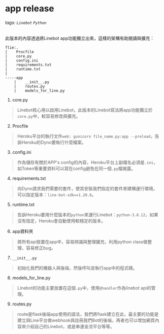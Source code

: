 # app release
###### tags: `Linebot` `Python`
此版本的內容透過將Linebot app功能獨立出來，這樣的架構有助閱讀與擴充：

```
flie:.
|    Procfile
|    core.py
|    config.ini
|    requirements.txt
|    runtime.txt
|    
-----app
    |    __init__.py
    |    routes.py
    |    models_for_line.py
```
1. core.py  
> Linebot核心用以啟用Linebot，此版本的Linebot寫法將app功能獨立於`core.py`中，較容易修改與擴充。  

2. Procfile  
> Heroku平台的執行文件`web: gunicorn file_name.py:app --preload`，告訴Heroku的Dyno要執行什麼檔案。  

3. config.ini  
> 作為儲存有關於APP's config的內容，Heroku平台上副檔名必須是`.ini`，如Token等重要資料可以寫在config避免在同一個`.py`檔揭露。  

4. requirements.txt  
> 向Dyno請求我們需要的套件，使其安裝我們指定的套件來建構運行環境，可以指定版本：`line-bot-sdk==1.20.0`。

5. runtime.txt  
> 告訴Heroku要用什麼版本的`python`來運行Linebot：`python-3.8.12`，如果沒有指定，Heroku會自動使用較穩定的版本。  

6. app資料夾
> 將所有api放置在app中，容易辨識與整理擴充，利用python class做整理，容易修正bug。

7. `__init__.py`
> 初始化我們的機器人與後端，然後呼叫並執行app中的程式碼。

8. models_for_line.py
> Linebot的功能主要放置在這個`.py`中，使用`@handler`作為linebot api的管理。

9. routes.py
> route是flask後端app使用的語法，我們將flask建立在此，最主要的功能是建立與Line平台做webhook與註冊我們Bot的後端，再者也可以增加網頁內容來介紹自己的Linebot，或是串連金流平台等等。
